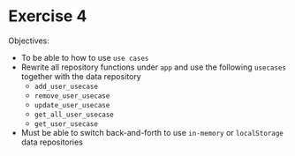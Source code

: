 Exercise 4
==========

Objectives:
- To be able to how to use `use cases`
- Rewrite all repository functions under `app` and use the following `usecases` together with the data repository
    - `add_user_usecase`
    - `remove_user_usecase`
    - `update_user_usecase`
    - `get_all_user_usecase`
    - `get_user_usecase`
- Must be able to switch back-and-forth to use `in-memory` or `localStorage` data repositories 
